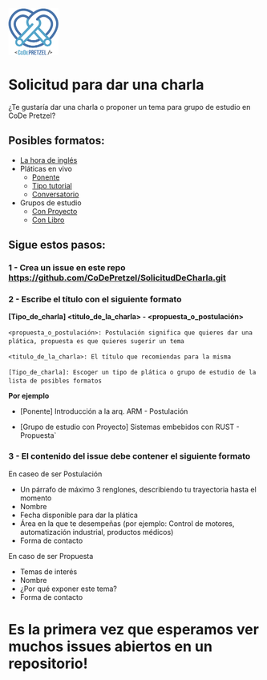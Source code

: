![CoDe Pretzel Logo](https://github.com/CoDePretzel/Estructura_de_CoDe_Pretzel/blob/main/icons/logo_xsm.png)
# Solicitud para dar una charla

¿Te gustaría dar una charla o proponer un tema para grupo de estudio en CoDe Pretzel?

## Posibles formatos:
* [La hora de inglés](la_hora_de_ing.md)
* Pláticas en vivo
	* [Ponente](platicas_con_ponente.md)
	* [Tipo tutorial](platicas_tipo_tutorial.md)
	* [Conversatorio](platicas_tipo_conversatorio.md)
* Grupos de estudio
	* [Con Proyecto](grupo_estudio_con_proyecto.md)
	* [Con Libro](grupo_estudio_con_libro.md)


## Sigue estos pasos:

### 1 - Crea un issue en este repo https://github.com/CoDePretzel/SolicitudDeCharla.git

### 2 - Escribe el título con el siguiente formato

**[Tipo_de_charla] <titulo_de_la_charla> - <propuesta_o_postulación>**

`<propuesta_o_postulación>: Postulación significa que quieres dar una plática, propuesta es que quieres sugerir un tema`

`<titulo_de_la_charla>: El título que recomiendas para la misma`

`[Tipo_de_charla]: Escoger un tipo de plática o grupo de estudio de la lista de posibles formatos`

**Por ejemplo**
* [Ponente] Introducción a la arq. ARM - Postulación

* [Grupo de estudio con Proyecto] Sistemas embebidos con RUST - Propuesta`

### 3 - El contenido del issue debe contener el siguiente formato   

En caseo de ser Postulación

- Un párrafo de máximo 3 renglones, describiendo tu trayectoria hasta el momento
- Nombre
- Fecha disponible para dar la plática
- Área en la que te desempeñas (por ejemplo: Control de motores, automatización industrial, productos médicos)
- Forma de contacto


En caso de ser Propuesta
- Temas de interés
- Nombre
- ¿Por qué exponer este tema?
- Forma de contacto

# Es la primera vez que esperamos ver muchos issues abiertos en un repositorio!


